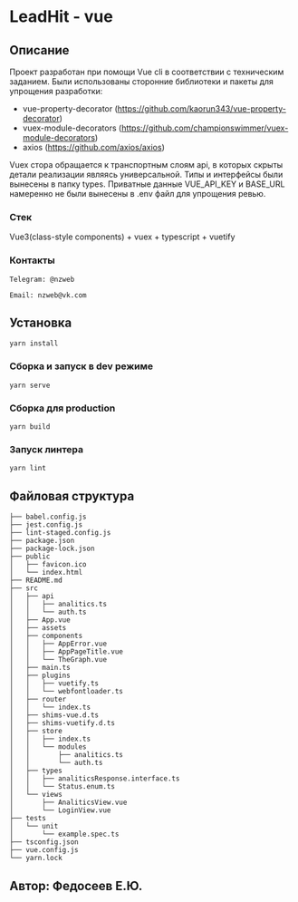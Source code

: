 # LeadHit - vue

## Описание
Проект разработан при помощи Vue cli в соответствии с техническим заданием. Были использованы сторонние библиотеки и пакеты для упрощения разработки:
- vue-property-decorator (https://github.com/kaorun343/vue-property-decorator)
- vuex-module-decorators (https://github.com/championswimmer/vuex-module-decorators)
- axios (https://github.com/axios/axios)

Vuex стора обращается к транспортным слоям api, в которых скрыты детали реализации являясь универсальной. Типы и интерфейсы были вынесены в папку types. 
Приватные данные VUE_API_KEY и BASE_URL намеренно не были вынесены в .env файл для упрощения ревью.

### Стек 
Vue3(class-style components) + vuex + typescript + vuetify

### Контакты
```
Telegram: @nzweb

Email: nzweb@vk.com
```

## Установка
```
yarn install
```

### Сборка и запуск в dev режиме
```
yarn serve
```

### Сборка для production
```
yarn build
```

### Запуск линтера
```
yarn lint
```

## Файловая структура
```
├── babel.config.js
├── jest.config.js
├── lint-staged.config.js
├── package.json
├── package-lock.json
├── public
│   ├── favicon.ico
│   └── index.html
├── README.md
├── src
│   ├── api
│   │   ├── analitics.ts
│   │   └── auth.ts
│   ├── App.vue
│   ├── assets
│   ├── components
│   │   ├── AppError.vue
│   │   ├── AppPageTitle.vue
│   │   └── TheGraph.vue
│   ├── main.ts
│   ├── plugins
│   │   ├── vuetify.ts
│   │   └── webfontloader.ts
│   ├── router
│   │   └── index.ts
│   ├── shims-vue.d.ts
│   ├── shims-vuetify.d.ts
│   ├── store
│   │   ├── index.ts
│   │   └── modules
│   │       ├── analitics.ts
│   │       └── auth.ts
│   ├── types
│   │   ├── analiticsResponse.interface.ts
│   │   └── Status.enum.ts
│   └── views
│       ├── AnaliticsView.vue
│       └── LoginView.vue
├── tests
│   └── unit
│       └── example.spec.ts
├── tsconfig.json
├── vue.config.js
└── yarn.lock

```

## Автор: Федосеев Е.Ю.
